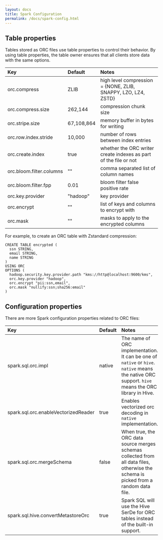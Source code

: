 ```yaml
---
layout: docs
title: Spark Configuration
permalink: /docs/spark-config.html
---
```


## Table properties

Tables stored as ORC files use table properties to control their behavior. By
using table properties, the table owner ensures that all clients store data
with the same options.

Key                      | Default     | Notes
:----------------------- | :---------- | :------------------------
orc.compress             | ZLIB        | high level compression = {NONE, ZLIB, SNAPPY, LZO, LZ4, ZSTD}
orc.compress.size        | 262,144     | compression chunk size
orc.stripe.size          | 67,108,864  | memory buffer in bytes for writing
orc.row.index.stride     | 10,000      | number of rows between index entries
orc.create.index         | true        | whether the ORC writer create indexes as part of the file or not
orc.bloom.filter.columns | ""          | comma separated list of column names
orc.bloom.filter.fpp     | 0.01        | bloom filter false positive rate
orc.key.provider         | "hadoop"    | key provider
orc.encrypt              | ""          | list of keys and columns to encrypt with
orc.mask                 | ""          | masks to apply to the encrypted columns

For example, to create an ORC table with Zstandard compression:

```
CREATE TABLE encrypted (
  ssn STRING,
  email STRING,
  name STRING
)
USING ORC
OPTIONS (
  hadoop.security.key.provider.path "kms://http@localhost:9600/kms",
  orc.key.provider "hadoop",
  orc.encrypt "pii:ssn,email",
  orc.mask "nullify:ssn;sha256:email"
)
```

## Configuration properties

There are more Spark configuration properties related to ORC files:

Key                                  | Default  | Notes
:----------------------------------- | :------- | :------------------------
spark.sql.orc.impl                   | native   | The name of ORC implementation. It can be one of `native` or `hive`. `native` means the native ORC support. `hive` means the ORC library in Hive.
spark.sql.orc.enableVectorizedReader | true     | Enables vectorized orc decoding in `native` implementation.
spark.sql.orc.mergeSchema            | false    | When true, the ORC data source merges schemas collected from all data files, otherwise the schema is picked from a random data file.
spark.sql.hive.convertMetastoreOrc   | true     | Spark SQL will use the Hive SerDe for ORC tables instead of the built-in support.
